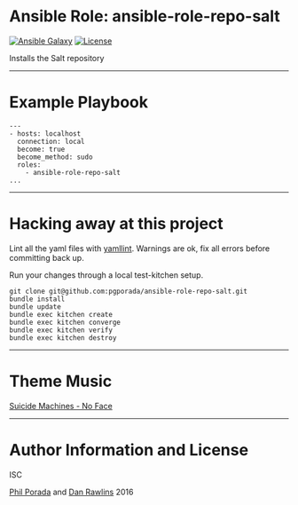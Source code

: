 # Ansible Role: ansible-role-repo-salt
[![Ansible Galaxy](https://img.shields.io/badge/ansible--galaxy-repo--salt-blue.svg)](https://galaxy.ansible.com/pgporada/repo-salt/)
[![License](https://img.shields.io/badge/license-ISC-brightgreen.svg)](LICENSE)

Installs the Salt repository

- - - -
# Example Playbook

    ---
    - hosts: localhost
      connection: local
      become: true
      become_method: sudo
      roles:
        - ansible-role-repo-salt
    ...

- - - -
# Hacking away at this project

Lint all the yaml files with [yamllint](https://github.com/adrienverge/yamllint). Warnings are ok, fix all errors before committing back up.

Run your changes through a local test-kitchen setup.

    git clone git@github.com:pgporada/ansible-role-repo-salt.git
    bundle install
    bundle update
    bundle exec kitchen create
    bundle exec kitchen converge
    bundle exec kitchen verify
    bundle exec kitchen destroy

- - - -
# Theme Music
[Suicide Machines - No Face](https://www.youtube.com/watch?v=2WHPg3UuKyc)

- - - -
# Author Information and License

ISC

[Phil Porada](https://github.com/pgporada) and [Dan Rawlins](https://github.com/drrawlins) 2016
